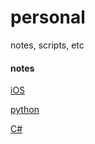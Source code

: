 personal
========

notes, scripts, etc


#### notes
[iOS](notes/iOS.md)

[python](notes/python.md)

[C#](notes/CSharp.md)


